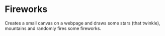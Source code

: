 # Fireworks

Creates a small canvas on a webpage and draws some stars (that twinkle), mountains  and randomly fires some fireworks.